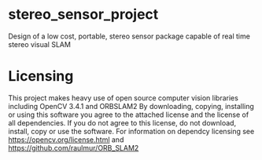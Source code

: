 # stereo_sensor_project
Design of a low cost, portable, stereo sensor package capable of real time stereo visual SLAM

# Licensing
This project makes heavy use of open source computer vision libraries including OpenCV 3.4.1 and ORBSLAM2
By downloading, copying, installing or using this software you agree to the attached license and the license
of all dependencies. If you do not agree to this license, do not download, install, copy or use the software.
For information on dependcy licensing see https://opencv.org/license.html and https://github.com/raulmur/ORB_SLAM2
